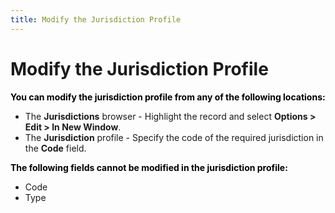 ```yaml
---
title: Modify the Jurisdiction Profile
---
```


# Modify the Jurisdiction Profile


**<font color="#000000" class="hcp2">You can modify the 
 jurisdiction profile from any of the following locations:</font>**

- The **Jurisdictions** browser - Highlight the record and select **Options 
 &gt; Edit &gt; In New Window**.
- The **Jurisdiction** profile - Specify the code of the required jurisdiction in the  **Code** field.



**<font color="#000000" class="hcp2">The following fields 
 cannot be modified in the jurisdiction profile:</font>**

- Code
- Type

